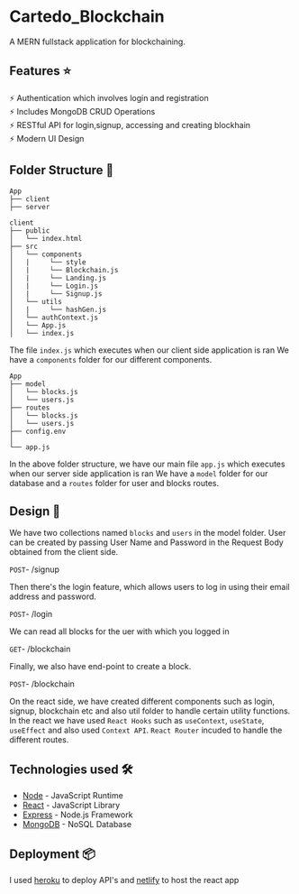 # Cartedo_Blockchain

A MERN fullstack application for blockchaining.
## Features ⭐


⚡️ Authentication which involves login and registration\
⚡️ Includes MongoDB CRUD Operations\
⚡️ RESTful API for login,signup, accessing and creating blockhain\
⚡️ Modern UI Design


## Folder Structure :file_folder:
```
App
├── client
├── server

```

```
client
├── public
│   └── index.html
├── src
│   └── components
│   |     └── style
│   |     └── Blockchain.js
│   |     └── Landing.js
│   |     └── Login.js
│   |     └── Signup.js
│   └── utils
│   |     └── hashGen.js
│   └── authContext.js
│   └── App.js
│   └── index.js
```
The file `index.js` which executes when our client side application is ran
We have a `components` folder for our different components.

```
App
├── model
│   └── blocks.js
│   └── users.js
├── routes
│   └── blocks.js
│   └── users.js
├── config.env
│   
└── app.js
```
In the above folder structure, we have our main file `app.js` which executes when our server side application is ran
We have a `model` folder for our database and a `routes` folder for user and blocks routes.


## Design :triangular_ruler:

We have two collections named `blocks` and `users` in the model folder.
User can be created by passing User Name and Password in the Request Body obtained from the client side.

`POST`- /signup

Then there's the login feature, which allows users to log in using their email address and password.

`POST`- /login

We can read all blocks for the uer with which you logged in

`GET`- /blockchain <br />

Finally, we also have end-point to create a block.

`POST`- /blockchain <br />

On the react side, we have created different components such as login, signup, blockchain etc and also util folder to handle certain utility functions.
In the react we have used `React Hooks` such as `useContext`, `useState`, `useEffect` and also used `Context API`.
`React Router` incuded to handle the different routes.

## Technologies used 🛠️

- [Node](https://nodejs.org/en/) - JavaScript Runtime
- [React](https://reactjs.org/) - JavaScript Library
- [Express](https://expressjs.com/) - Node.js Framework
- [MongoDB](https://www.mongodb.com/) - NoSQL Database

## Deployment 📦

I used [heroku](https://dashboard.heroku.com/apps) to deploy API's and [netlify](https://www.netlify.com/) to host the react app

